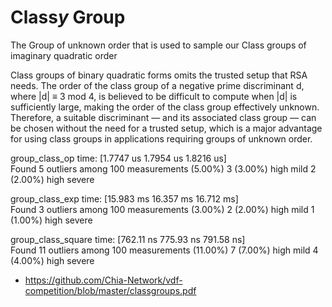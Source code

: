 # Class*y* Group

The Group of unknown order that is used to sample our Class groups of imaginary quadratic order

Class groups of binary quadratic forms omits the trusted setup that RSA needs.
The order of the class group of a negative prime discriminant d, where |d| ≡ 3 mod 4, 
is believed to be difficult to compute when |d| is sufficiently large, making the order 
of the class group effectively unknown. Therefore, a suitable discriminant — and its associated 
class group — can be chosen without the need for a trusted setup, which is a major advantage for 
using class groups in applications requiring groups of unknown order.


group_class_op          time:   [1.7747 us 1.7954 us 1.8216 us]                            
Found 5 outliers among 100 measurements (5.00%)
  3 (3.00%) high mild
  2 (2.00%) high severe

group_class_exp         time:   [15.983 ms 16.357 ms 16.712 ms]                             
Found 3 outliers among 100 measurements (3.00%)
  2 (2.00%) high mild
  1 (1.00%) high severe

group_class_square      time:   [762.11 ns 775.93 ns 791.58 ns]                                
Found 11 outliers among 100 measurements (11.00%)
  7 (7.00%) high mild
  4 (4.00%) high severe


- https://github.com/Chia-Network/vdf-competition/blob/master/classgroups.pdf